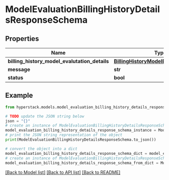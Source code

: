 # ModelEvaluationBillingHistoryDetailsResponseSchema


## Properties

Name | Type | Description | Notes
------------ | ------------- | ------------- | -------------
**billing_history_model_evalutation_details** | [**BillingHistoryModelEvalutationDetails**](BillingHistoryModelEvalutationDetails.md) |  | [optional] 
**message** | **str** |  | [optional] 
**status** | **bool** |  | [optional] 

## Example

```python
from hyperstack.models.model_evaluation_billing_history_details_response_schema import ModelEvaluationBillingHistoryDetailsResponseSchema

# TODO update the JSON string below
json = "{}"
# create an instance of ModelEvaluationBillingHistoryDetailsResponseSchema from a JSON string
model_evaluation_billing_history_details_response_schema_instance = ModelEvaluationBillingHistoryDetailsResponseSchema.from_json(json)
# print the JSON string representation of the object
print(ModelEvaluationBillingHistoryDetailsResponseSchema.to_json())

# convert the object into a dict
model_evaluation_billing_history_details_response_schema_dict = model_evaluation_billing_history_details_response_schema_instance.to_dict()
# create an instance of ModelEvaluationBillingHistoryDetailsResponseSchema from a dict
model_evaluation_billing_history_details_response_schema_from_dict = ModelEvaluationBillingHistoryDetailsResponseSchema.from_dict(model_evaluation_billing_history_details_response_schema_dict)
```
[[Back to Model list]](../README.md#documentation-for-models) [[Back to API list]](../README.md#documentation-for-api-endpoints) [[Back to README]](../README.md)


